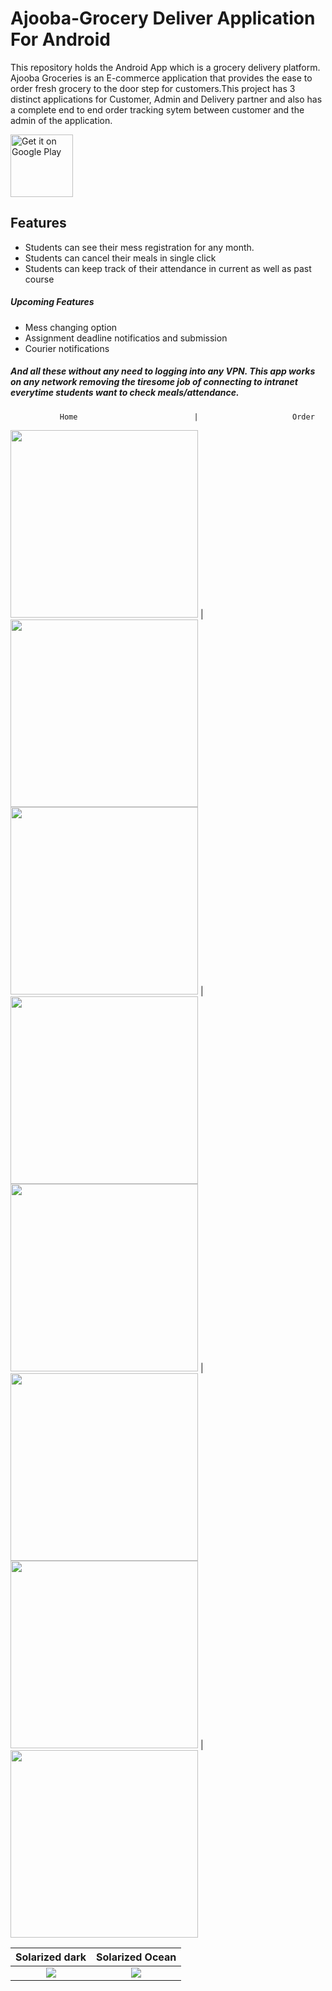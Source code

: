 # Ajooba-Grocery Deliver Application For Android

<p>This repository holds the Android App which is a grocery delivery platform. Ajooba Groceries is an E-commerce application that provides the ease to order fresh grocery to the door step for customers.This project has 3 distinct applications for Customer, Admin and Delivery partner and also has a complete end to end order tracking sytem between customer and the admin of the application.</p>

<a href='https://play.google.com/store/apps/details?id=com.ajoobashop.ajooba&hl=en_IN&gl=US'><img alt='Get it on Google Play' src='https://play.google.com/intl/en_us/badges/images/generic/en_badge_web_generic.png' height = "100" widht = "200"/></a>

## Features
- Students can see their mess registration for any month.
- Students can cancel their meals in single click
- Students can keep track of their attendance in current as well as past course

##### Upcoming Features
- Mess changing option
- Assignment deadline notificatios and submission
- Courier notifications

##### And all these without any need to logging into any VPN. This app works on any network removing the tiresome job of connecting to intranet everytime students want to check meals/attendance.

               Home                          |                     Order

<img src="ScreenShots/Screenshot_1.jpg" width="300"> | <img src="ScreenShots/Screenshot_5.jpg" width="300"><br>
<img src="ScreenShots/Screenshot_2.jpg" width="300"> | <img src="ScreenShots/Screenshot_7.jpg" width="300"><br>
<img src="ScreenShots/Screenshot_3.jpg" width="300"> | <img src="ScreenShots/Screenshot_6.jpg" width="300"><br>
<img src="ScreenShots/Screenshot_4.jpg" width="300"> | <img src="ScreenShots/Screenshot_8.jpg" width="300"><br>


Solarized dark             |  Solarized Ocean
:-------------------------:|:-------------------------:
![](https://...Dark.png)  |  ![](https://...Ocean.png)


